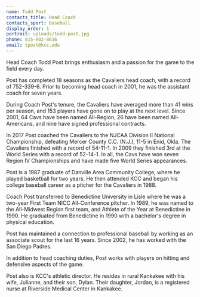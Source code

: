 ```yaml
---
name: Todd Post
contacts_title: Head Coach
contacts_sport: baseball
display_order: 1
portrait: uploads/todd-post.jpg
phone: 815-802-8616
email: tpost@kcc.edu
---
```


Head Coach Todd Post brings enthusiasm and a passion for the game to the field every day.

Post has completed 18 seasons as the Cavaliers head coach, with a record of 752-339-6. Prior to becoming head coach in 2001, he was the assistant coach for seven years.

During Coach Post's tenure, the Cavaliers have averaged more than 41 wins per season, and 153 players have gone on to play at the next level. Since 2001, 64 Cavs have been named All-Region, 26 have been named All-Americans, and nine have signed professional contracts.

In 2017 Post coached the Cavaliers to the NJCAA Division II National Championship, defeating Mercer County C.C. (N.J.), 11-5 in Enid, Okla. The Cavaliers finished with a record of 54-11-1. In 2009 they finished 3rd at the World Series with a record of 52-14-1. In all, the Cavs have won seven Region IV Championships and have made five World Series appearances.

Post is a 1987 graduate of Danville Area Community College, where he played basketball for two years. He then attended KCC and began his college baseball career as a pitcher for the Cavaliers in 1988.

Coach Post transferred to Benedictine University in Lisle where he was a two-year First Team NICC All-Conference pitcher. In 1989, he was named to the All-Midwest Region first team, and Athlete of the Year at Benedictine in 1990. He graduated from Benedictine in 1990 with a bachelor's degree in physical education.

Post has maintained a connection to professional baseball by working as an associate scout for the last 16 years. Since 2002, he has worked with the San Diego Padres.

In addition to head coaching duties, Post works with players on hitting and defensive aspects of the game.

Post also is KCC's athletic director. He resides in rural Kankakee with his wife, Julianne, and their son, Dylan. Their daughter, Jordan, is a registered nurse at Riverside Medical Center in Kankakee.
